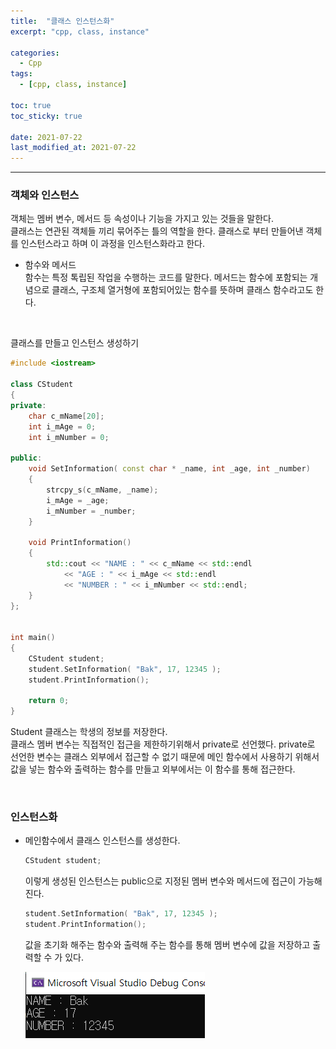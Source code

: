 ```yaml
---
title:  "클래스 인스턴스화"
excerpt: "cpp, class, instance"

categories:
  - Cpp
tags:
  - [cpp, class, instance]

toc: true
toc_sticky: true
 
date: 2021-07-22
last_modified_at: 2021-07-22
---  
```


***

### 객체와 인스턴스  
객체는 멤버 변수, 메서드 등 속성이나 기능을 가지고 있는 것들을 말한다.  
클래스는 연관된 객체들 끼리 묶어주는 틀의 역할을 한다. 클래스로 부터 만들어낸 객체를 인스턴스라고 하며 이 과정을 인스턴스화라고 한다.  

* 함수와 메서드  
  함수는 특정 톡립된 작업을 수행하는 코드를 말한다. 메서드는 함수에 포함되는 개념으로 클래스, 구조체 열거형에 포함되어있는 함수를 뜻하며 클래스 함수라고도 한다.

<br/>

클래스를 만들고 인스턴스 생성하기 

```cpp
#include <iostream>

class CStudent
{
private:
    char c_mName[20];
    int i_mAge = 0;
    int i_mNumber = 0;

public:
    void SetInformation( const char * _name, int _age, int _number)
    {
        strcpy_s(c_mName, _name);
        i_mAge = _age;
        i_mNumber = _number;
    }

    void PrintInformation()
    {
        std::cout << "NAME : " << c_mName << std::endl 
            << "AGE : " << i_mAge << std::endl 
            << "NUMBER : " << i_mNumber << std::endl;
    }
};


int main()
{
    CStudent student;
    student.SetInformation( "Bak", 17, 12345 );
    student.PrintInformation();

    return 0;
}
```

Student 클래스는 학생의 정보를 저장한다.   
클래스 멤버 변수는 직접적인 접근을 제한하기위해서 private로 선언했다.
private로 선언한 변수는 클래스 외부에서 접근할 수 없기 때문에 메인 함수에서 사용하기 위해서 값을 넣는 함수와 출력하는 함수를 만들고 외부에서는 이 함수를 통해 접근한다.  

<br/>

### 인스턴스화
  * 메인함수에서 클래스 인스턴스를 생성한다.  

    ```cpp
    CStudent student;
    ```
    
    이렇게 생성된 인스턴스는 public으로 지정된 멤버 변수와 메서드에 접근이 가능해진다.  

    ```cpp
    student.SetInformation( "Bak", 17, 12345 );
    student.PrintInformation();
    ```

    값을 초기화 해주는 함수와 출력해 주는 함수를 통해 멤버 변수에 값을 저장하고 출력할 수 가 있다.  

    ![instance](/assets/images/20210723_Posting/1.png) 